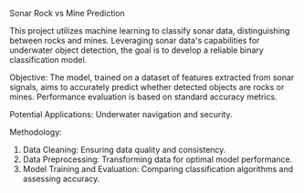 Sonar Rock vs Mine Prediction

This project utilizes machine learning to classify sonar data, distinguishing between rocks and mines. Leveraging sonar data's capabilities for underwater object detection, the goal is to develop a reliable binary classification model.

Objective:
The model, trained on a dataset of features extracted from sonar signals, aims to accurately predict whether detected objects are rocks or mines. Performance evaluation is based on standard accuracy metrics.

Potential Applications:
Underwater navigation and security.

Methodology:

1. Data Cleaning: Ensuring data quality and consistency.
2. Data Preprocessing: Transforming data for optimal model performance.
3. Model Training and Evaluation: Comparing classification algorithms and assessing accuracy.
